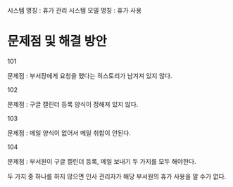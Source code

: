 시스템 명칭 : 휴가 관리 시스템
모델 명칭 : 휴가 사용


# 문제점 및 해결 방안

101

문제점 : 부서장에게 요청을 했다는 히스토리가 남겨져 있지 않다.

102

문제점 : 구글 캘린더 등록 양식이 정해져 있지 않다.

103

문제점 : 메일 양식이 없어서 메일 취합이 안된다.

104

문제점 : 부서원이 구글 캘린더 등록, 메일 보내기 두 가지를 모두 해야한다.

두 가지 중 하나를 하지 않으면 인사 관리자가 해당 부서원의 휴가 사용을 알 수가 없다.